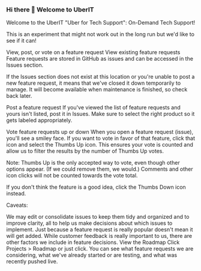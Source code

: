 ### Hi there 👋 Welcome to UberIT

<!--
**uberit/uberit** is a ✨ _special_ ✨ repository because its `README.md` (this file) appears on your GitHub profile.

Here are some ideas to get you started:

- 🔭 I’m currently working on ...
- 🌱 I’m currently learning ...
- 👯 I’m looking to collaborate on ...
- 🤔 I’m looking for help with ...
- 💬 Ask me about ...
- 📫 How to reach me: ...
- 😄 Pronouns: ...
- ⚡ Fun fact: ...
-->
Welcome to the UberIT "Uber for Tech Support": On-Demand Tech Support!

This is an experiment that might not work out in the long run but we'd like to see if it can!

View, post, or vote on a feature request
View existing feature requests
Feature requests are stored in GitHub as issues and can be accessed in the Issues section.

If the Issues section does not exist at this location or you're unable to post a new feature request, it means that we've closed it down temporarily to manage. It will become available when maintenance is finished, so check back later.

Post a feature request
If you've viewed the list of feature requests and yours isn't listed, post it in Issues. Make sure to select the right product so it gets labeled appropriately.

Vote feature requests up or down
When you open a feature request (issue), you'll see a smiley face. If you want to vote in favor of that feature, click that icon and select the Thumbs Up icon. This ensures your vote is counted and allow us to filter the results by the number of Thumbs Up votes.

Note: Thumbs Up is the only accepted way to vote, even though other options appear. (If we could remove them, we would.) Comments and other icon clicks will not be counted towards the vote total.

If you don't think the feature is a good idea, click the Thumbs Down icon instead.




Caveats:

We may edit or consolidate issues to keep them tidy and organized and to improve clarity, all to help us make decisions about which issues to implement.
Just because a feature request is really popular doesn't mean it will get added. While customer feedback is really important to us, there are other factors we include in feature decisions.
View the Roadmap
Click Projects > Roadmap or just click. You can see what feature requests we are considering, what we've already started or are testing, and what was recently pushed live.
